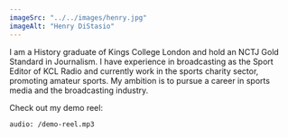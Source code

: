 ```yaml
---
imageSrc: "../../images/henry.jpg"
imageAlt: "Henry DiStasio"
---
```


I am a History graduate of Kings College London and hold an NCTJ Gold Standard in Journalism. 
I have experience in broadcasting as the Sport Editor of KCL Radio and currently work in the sports charity sector, promoting amateur sports. 
My ambition is to pursue a career in sports media and the broadcasting industry.

Check out my demo reel:


`audio: /demo-reel.mp3`